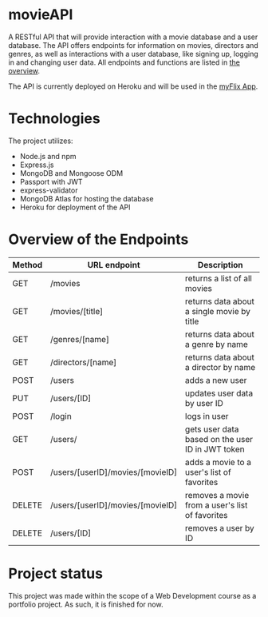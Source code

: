 # movieAPI

A RESTful API that will provide interaction with a movie database and a user database. The API offers endpoints for information on movies, directors and genres, as well as interactions with a user database, like signing up, logging in and changing user data. All endpoints and functions are listed in [the overview](#Overview-of-the-Endpoints).

The API is currently deployed on Heroku and will be used in the [myFlix App](https://github.com/KatGaertner/myFlix).

# Technologies

The project utilizes:
- Node.js and npm
- Express.js
- MongoDB and Mongoose ODM
- Passport with JWT
- express-validator
- MongoDB Atlas for hosting the database
- Heroku for deployment of the API

# Overview of the Endpoints

| Method   | URL endpoint                         | Description                                     |
|----------|--------------------------------------|-------------------------------------------------|
|  GET     | /movies                              | returns a list of all movies                    |
|  GET     | /movies/\[title\]                    | returns data about a single movie by title      |
|  GET     | /genres/\[name\]                     | returns data about a genre by name              |
|  GET     | /directors/\[name\]                  | returns data about a director by name           |
|  POST    | /users                               | adds a new user                                 |
|  PUT     | /users/\[ID\]                        | updates user data by user ID                    |
|  POST    | /login                               | logs in user                                    |
|  GET     | /users/                              | gets user data based on the user ID in JWT token|
|  POST    | /users/\[userID\]/movies/\[movieID\] | adds a movie to a user's list of favorites      |
|  DELETE  | /users/\[userID\]/movies/\[movieID\] | removes a movie from a user's list of favorites |
|  DELETE  | /users/\[ID\]                        | removes a user by ID                            |

<a name="webpage-cut"></a>
# Project status

This project was made within the scope of a Web Development course as a portfolio project. As such, it is finished for now.
